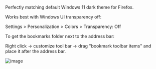 Perfectly matching default Windows 11 dark theme for Firefox.

Works best with Windows UI transparency off:

Settings > Personalization > Colors > Transparency: Off

To get the bookmarks folder next to the address bar: 

Right click -> customize tool bar -> drag "bookmark toolbar items" and place it after the address bar.

![image](https://github.com/gsture/firefox_fluent/assets/31156691/a1fb300e-5ccc-450c-a648-d5d64c305f36)
